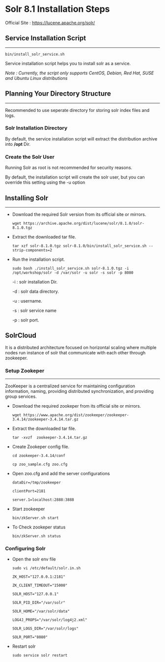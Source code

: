 # Solr 8.1 Installation Steps

Official Site : https://lucene.apache.org/solr/

## Service Installation Script
-----------------------
`bin/install_solr_service.sh`

Service installation script helps you to install solr as a service.

*Note : Currently, the script only supports CentOS, Debian, Red Hat, SUSE and Ubuntu Linux distributions*

## Planning Your Directory Structure
-----------------------
Recommended to use seperate directory for storing solr index files and logs.

### Solr Installation Directory

By default, the service installation script will extract the distribution archive into **/opt** Dir.

### Create the Solr User

Running Solr as root is not recommended for security reasons.

By default, the installation script will create the solr user, but you can override this setting using the -u option


## Installing Solr
------------------

* Download the required Solr version from its official site or mirrors.

    `wget https://archive.apache.org/dist/lucene/solr/8.1.0/solr-8.1.0.tgz`



* Extract the downloaded tar file.

    `tar xzf solr-8.1.0.tgz solr-8.1.0/bin/install_solr_service.sh --strip-components=2`

* Run the installation script.

    `sudo bash ./install_solr_service.sh solr-8.1.0.tgz -i /opt/workshop/solr -d /var/solr -u solr -s solr -p 8080`

    -i : solr installation Dir.

    -d : solr data directory.
     
    -u : username.

    -s : solr service name 

    -p : solr port.

## SolrCloud 

It is a distributed architecture focused on horizontal scaling where multiple nodes run instance of solr that communicate with each other through zookeeper.

### Setup Zookeper
------------------

ZooKeeper is a centralized service for maintaining configuration information, naming, providing distributed synchronization, and providing group services. 

* Download the required zookeper from its official site or mirrors.

    `wget https://www.apache.org/dist/zookeeper/zookeeper-3.4.14/zookeeper-3.4.14.tar.gz`

* Extract the downloaded tar file.

    `tar -xvzf  zookeeper-3.4.14.tar.gz`

*   Create Zookeper config file.

    `cd zookeeper-3.4.14/conf`

    `cp zoo_sample.cfg zoo.cfg`

*   Open zoo.cfg and add the server configurations
    ```
    dataDir=/tmp/zookeeper

    clientPort=2181

    server.1=localhost:2888:3888
    ```

*   Start zookeeper

    `bin/zkServer.sh start`
*   To Check zookeper status
    
    `bin/zkServer.sh status`

### Configuring Solr

* Open the solr env file

    `sudo vi /etc/default/solr.in.sh`
    ```
    ZK_HOST="127.0.0.1:2181"
    
    ZK_CLIENT_TIMEOUT="15000"
    
    SOLR_HOST="127.0.0.1"
    
    SOLR_PID_DIR="/var/solr"
    
    SOLR_HOME="/var/solr/data"
    
    LOG4J_PROPS="/var/solr/log4j2.xml"
    
    SOLR_LOGS_DIR="/var/solr/logs"
    
    SOLR_PORT="8080"
    ```

*   Restart solr

    `sudo service solr restart`

















